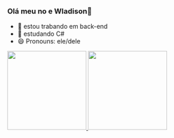 ### Olá meu no e Wladison👋


- 🔭 estou trabando em back-end
- 🌱 estudando C#
- 😄 Pronouns: ele/dele

<div>
<a href= "https://github.com/Wladison"/>
<img height="180em" src="https://github-readme-stats.vercel.app/api?username=Wladison&show_icons=true&theme=dark&iclude_all_commits=true&count_private=true"/>
  <img height="180em" src="https://github-readme-stats.vercel.app/api/top-langs/?username=Wladison&layout=compact&langs=count=16&theme=dark"/>
</div>
